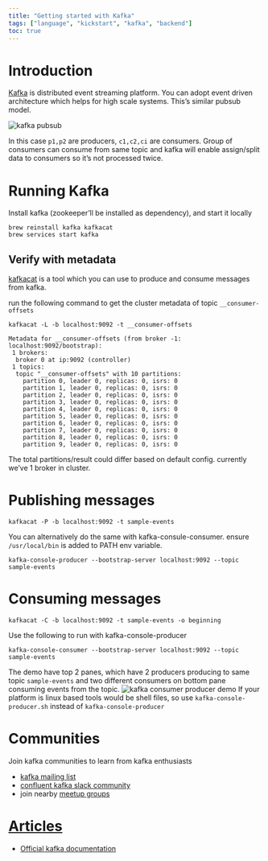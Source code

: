 ```yaml
---
title: "Getting started with Kafka"
tags: ["language", "kickstart", "kafka", "backend"]
toc: true
---
```


# Introduction

[Kafka](https://kafka.apache.org/) is distributed event streaming platform. You can adopt event driven architecture which helps for high scale systems. This’s similar pubsub model.

![kafka pubsub](https://storage.googleapis.com/revoir-storage/wiki/kafka-pubsub.png)

In this case `p1,p2` are producers, `c1,c2,ci` are consumers. Group of consumers can consume from same topic and kafka will enable assign/split data to consumers so it’s not processed twice.

# Running Kafka

Install kafka (zookeeper’ll be installed as dependency), and start it locally
```
brew reinstall kafka kafkacat
brew services start kafka
```  

## Verify with metadata

[kafkacat](https://github.com/edenhill/kafkacat) is a tool which you can use to produce and consume messages from kafka.

run the following command to get the cluster metadata of topic `__consumer-offsets`

```  
kafkacat -L -b localhost:9092 -t __consumer-offsets
```  

```
Metadata for __consumer-offsets (from broker -1: localhost:9092/bootstrap):
 1 brokers:
  broker 0 at ip:9092 (controller)
 1 topics:
  topic "__consumer-offsets" with 10 partitions:
    partition 0, leader 0, replicas: 0, isrs: 0
    partition 1, leader 0, replicas: 0, isrs: 0
    partition 2, leader 0, replicas: 0, isrs: 0
    partition 3, leader 0, replicas: 0, isrs: 0
    partition 4, leader 0, replicas: 0, isrs: 0
    partition 5, leader 0, replicas: 0, isrs: 0
    partition 6, leader 0, replicas: 0, isrs: 0
    partition 7, leader 0, replicas: 0, isrs: 0
    partition 8, leader 0, replicas: 0, isrs: 0
    partition 9, leader 0, replicas: 0, isrs: 0
```

The total partitions/result could differ based on default config. currently we’ve 1 broker in cluster.

# Publishing messages
```
kafkacat -P -b localhost:9092 -t sample-events
```  
You can alternatively do the same with kafka-consule-consumer. ensure `/usr/local/bin` is added to PATH env variable.

```  
kafka-console-producer --bootstrap-server localhost:9092 --topic sample-events
```    

# Consuming messages
```
kafkacat -C -b localhost:9092 -t sample-events -o beginning
```  

Use the following to run with kafka-console-producer
```
kafka-console-consumer --bootstrap-server localhost:9092 --topic sample-events
```  
The demo have top 2 panes, which have 2 producers producing to same topic `sample-events` and two different consumers on bottom pane consuming events from the topic. ![kafka consumer producer demo](https://storage.googleapis.com/revoir-storage/wiki/publisher-subscriber.gif)
If your platform is linux based tools would be shell files, so use `kafka-console-producer.sh` instead of `kafka-console-producer`

# Communities
Join kafka communities to learn from kafka enthusiasts
*   [kafka mailing list](https://kafka.apache.org/contact)
*   [confluent kafka slack community](https://launchpass.com/confluentcommunity?src=DP)
*   join nearby [meetup groups](https://www.meetup.com/topics/apache-kafka/)

# [Articles](Articles)
*   [Official kafka documentation](https://kafka.apache.org/documentation/#gettingStarted)
